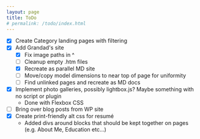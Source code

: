 ```yaml
---
layout: page
title: ToDo
# permalink: /todo/index.html
---
```

* [x] Create Category landing pages with filtering
* [x] Add Grandad's site
  * [x] Fix image paths in ^
  * [ ] Cleanup empty .htm files
  * [x] Recreate as parallel MD site
  * [ ] Move/copy model dimensions to near top of page for uniformity
  * [ ] Find unlinked pages and recreate as MD docs
* [x] Implement photo galleries, possibly lightbox.js? Maybe something with no script or plugin
  * Done with Flexbox CSS
* [ ] Bring over blog posts from WP site
* [x] Create print-friendly alt css for resumé
  * Added divs around blocks that should be kept together on pages (e.g. About Me, Education etc...)